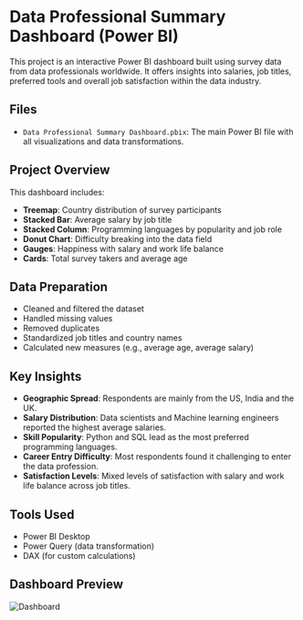 # Data Professional Summary Dashboard (Power BI)

This project is an interactive Power BI dashboard built using survey data from data professionals worldwide. It offers insights into salaries, job titles, preferred tools and overall job satisfaction within the data industry.

## Files
- `Data Professional Summary Dashboard.pbix`: The main Power BI file with all visualizations and data transformations.

## Project Overview

This dashboard includes:

- **Treemap**: Country distribution of survey participants
- **Stacked Bar**: Average salary by job title
- **Stacked Column**: Programming languages by popularity and job role
- **Donut Chart**: Difficulty breaking into the data field
- **Gauges**: Happiness with salary and work life balance
- **Cards**: Total survey takers and average age

## Data Preparation

- Cleaned and filtered the dataset
- Handled missing values
- Removed duplicates
- Standardized job titles and country names
- Calculated new measures (e.g., average age, average salary)

## Key Insights


- **Geographic Spread**: Respondents are mainly from the US, India and the UK.
- **Salary Distribution**: Data scientists and Machine learning engineers reported the highest average salaries.
- **Skill Popularity**: Python and SQL lead as the most preferred programming languages.
- **Career Entry Difficulty**: Most respondents found it challenging to enter the data profession.
- **Satisfaction Levels**: Mixed levels of satisfaction with salary and work life balance across job titles.

## Tools Used

- Power BI Desktop
- Power Query (data transformation)
- DAX (for custom calculations)

## Dashboard Preview

![Dashboard](https://github.com/user-attachments/assets/9993701a-1097-4508-8d1d-89ac9e482596)













